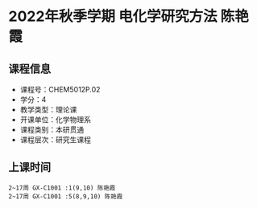 # 2022年秋季学期 电化学研究方法 陈艳霞






## 课程信息

- 课程号：CHEM5012P.02
- 学分：4
- 教学类型：理论课
- 开课单位：化学物理系
- 课程类别：本研贯通
- 课程层次：研究生课程

## 上课时间

```
2~17周 GX-C1001 :1(9,10) 陈艳霞
2~17周 GX-C1001 :5(8,9,10) 陈艳霞
```

